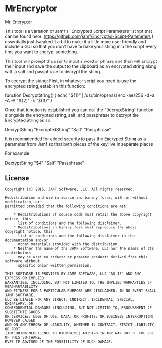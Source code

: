 # MrEncryptor
Mr. Encryptor

This tool is a variation of Jamf's "Encrypted Script Parameters" script that can be found here:
https://github.com/jamf/Encrypted-Script-Parameters
I essentially just tweaked it a bit to make it a little more user friendly and include a GUI so that you 
don't have to bake your string into the script every time you want to encrypt something.

This tool will prompt the user to input a word or phrase
and then will encrypt their input and save the output to the clipboard as
an encrypted string along with a salt and passphrase to decrypt the string.    

To decrypt the string:
First, in whatever script you need to use the encrypted string, establish this function:

function DecryptString() {
  echo "${1}" | /usr/bin/openssl enc -aes256 -d -a -A -S "${2}" -k "${3}"
  }

Once that function is established you can call the "DecryptString"
function alongside the encrypted string, salt, and passphrase to
decrypt the Encrypted String as so:

DecryptString "EncryptedString" "Salt" "Passphrase"

It is recommended for added security to pass the
Encryped String as a parameter from Jamf so that both
pieces of the key live in separate places

For example:

DecryptString "$4" "Salt" "Passphrase"

## License

```
Copyright (c) 2015, JAMF Software, LLC. All rights reserved.

Redistribution and use in source and binary forms, with or without modification, are
permitted provided that the following conditions are met:

    * Redistributions of source code must retain the above copyright notice, this
      list of conditions and the following disclaimer.
    * Redistributions in binary form must reproduce the above copyright notice, this
      list of conditions and the following disclaimer in the documentation and/or
      other materials provided with the distribution.
    * Neither the name of the JAMF Software, LLC nor the names of its contributors
      may be used to endorse or promote products derived from this software without
      specific prior written permission.
      
THIS SOFTWARE IS PROVIDED BY JAMF SOFTWARE, LLC "AS IS" AND ANY EXPRESS OR IMPLIED
WARRANTIES, INCLUDING, BUT NOT LIMITED TO, THE IMPLIED WARRANTIES OF MERCHANTABILITY
AND FITNESS FOR A PARTICULAR PURPOSE ARE DISCLAIMED. IN NO EVENT SHALL JAMF SOFTWARE,
LLC BE LIABLE FOR ANY DIRECT, INDIRECT, INCIDENTAL, SPECIAL, EXEMPLARY, OR
CONSEQUENTIAL DAMAGES (INCLUDING, BUT NOT LIMITED TO, PROCUREMENT OF SUBSTITUTE GOODS
OR SERVICES; LOSS OF USE, DATA, OR PROFITS; OR BUSINESS INTERRUPTION) HOWEVER CAUSED
AND ON ANY THEORY OF LIABILITY, WHETHER IN CONTRACT, STRICT LIABILITY, OR TORT
(INCLUDING NEGLIGENCE OR OTHERWISE) ARISING IN ANY WAY OUT OF THE USE OF THIS SOFTWARE,
EVEN IF ADVISED OF THE POSSIBILITY OF SUCH DAMAGE.
```
